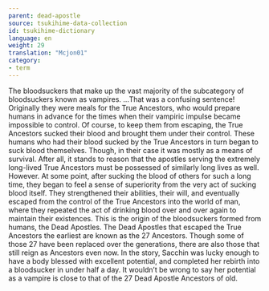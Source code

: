 ```yaml
---
parent: dead-apostle
source: tsukihime-data-collection
id: tsukihime-dictionary
language: en
weight: 29
translation: "Mcjon01"
category:
- term
---
```


The bloodsuckers that make up the vast majority of the subcategory of bloodsuckers known as vampires.
…That was a confusing sentence!
Originally they were meals for the True Ancestors, who would prepare humans in advance for the times when their vampiric impulse became impossible to control. Of course, to keep them from escaping, the True Ancestors sucked their blood and brought them under their control.
These humans who had their blood sucked by the True Ancestors in turn began to suck blood themselves. Though, in their case it was mostly as a means of survival. After all, it stands to reason that the apostles serving the extremely long-lived True Ancestors must be possessed of similarly long lives as well.
However. At some point, after sucking the blood of others for such a long time, they began to feel a sense of superiority from the very act of sucking blood itself. They strengthened their abilities, their will, and eventually escaped from the control of the True Ancestors into the world of man, where they repeated the act of drinking blood over and over again to maintain their existences.
This is the origin of the bloodsuckers formed from humans, the Dead Apostles.
The Dead Apostles that escaped the True Ancestors the earliest are known as the 27 Ancestors. Though some of those 27 have been replaced over the generations, there are also those that still reign as Ancestors even now.
In the story, Sacchin was lucky enough to have a body blessed with excellent potential, and completed her rebirth into a bloodsucker in under half a day. It wouldn’t be wrong to say her potential as a vampire is close to that of the 27 Dead Apostle Ancestors of old.
